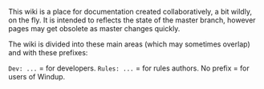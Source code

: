 This wiki is a place for documentation created collaboratively, a bit wildly, on the fly.
It is intended to reflects the state of the master branch, however pages may get obsolete as master changes quickly.

The wiki is divided into these main areas (which may sometimes overlap) and with these prefixes:

`Dev: ...` = for developers.
`Rules: ...` = for rules authors.
No prefix = for users of Windup.